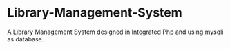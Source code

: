 # Library-Management-System
A Library Management System designed in Integrated Php and using mysqli as database.
